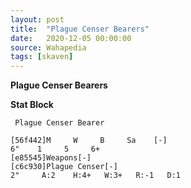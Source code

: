 ```yaml
---
layout: post
title:  "Plague Censer Bearers"
date:   2020-12-05 00:00:00
source: Wahapedia
tags: [skaven]
---
```


**Plague Censer Bearers**

**Stat Block**
```
 Plague Censer Bearer
```

```
[56f442]M     W     B     Sa    [-]
6"    1     5     6+    
[e85545]Weapons[-]
[c6c930]Plague Censer[-]
2"     A:2    H:4+   W:3+   R:-1   D:1   
```
    